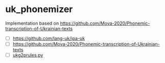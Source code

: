 # uk_phonemizer

Implementation based on https://github.com/Mova-2020/Phonemic-transcription-of-Ukrainian-texts

- [ ] https://github.com/lang-uk/ipa-uk
- [ ] https://github.com/Mova-2020/Phonemic-transcription-of-Ukrainian-texts
- [ ] [ukg2prules.py](./ukg2prules.py)

